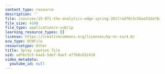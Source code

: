 ```yaml
---
content_type: resource
description: ''
file: /courses/15-071-the-analytics-edge-spring-2017/adf6c5c5baa55de78aefef7b0c832410_d2CfWJkklvo.vtt
file_size: 4198
file_type: application/x-subrip
learning_resource_types: []
license: https://creativecommons.org/licenses/by-nc-sa/4.0/
ocw_type: OCWFile
resourcetype: Other
title: 3play caption file
uid: adf6c5c5-baa5-5de7-8aef-ef7b0c832410
video_metadata:
  youtube_id: null
---
```

